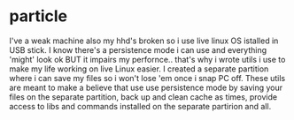 # particle

I've a weak machine also my hhd's broken so i use live linux OS istalled in USB stick. I know there's a persistence mode i can use
and everything 'might' look ok BUT it impairs my perfornce.. that's why i wrote utils i use to make my life working on live Linux easier.
I created a separate partition where i can save my files so i won't lose 'em once i snap PC off. These utils are meant to make a believe
that use use persistence mode by saving your files on the separate partition, back up and clean cache as times, provide access to
libs and commands installed on the separate partirion and all. 
